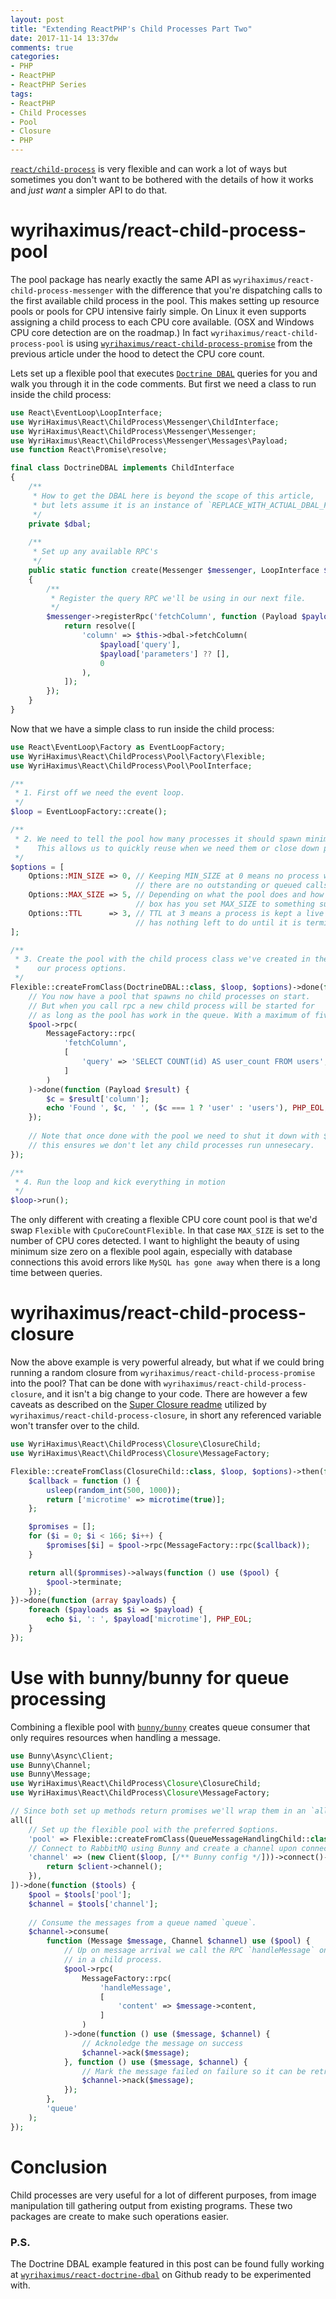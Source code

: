 ```yaml
---
layout: post
title: "Extending ReactPHP's Child Processes Part Two"
date: 2017-11-14 13:37dw
comments: true
categories:
- PHP
- ReactPHP
- ReactPHP Series
tags:
- ReactPHP
- Child Processes
- Pool
- Closure
- PHP
---
```


[`react/child-process`](https://github.com/reactphp/child-process)  is very flexible and can work a lot of ways but sometimes you don't want to be bothered with the details of how it works and *just want* a simpler API to do that.

<!-- More -->

# wyrihaximus/react-child-process-pool 

The pool package has nearly exactly the same API as `wyrihaximus/react-child-process-messenger` 
with the difference that you're dispatching calls to the first available child process in the pool.
This makes setting up resource pools or pools for CPU intensive fairly simple. On Linux it even supports 
assigning a child process to each CPU core available. (OSX and Windows CPU core detection are on the roadmap.)
In fact `wyrihaximus/react-child-process-pool` is using [`wyrihaximus/react-child-process-promise`](/2017/06/extending-react-child-process-part-one/#wyrihaximus%2Freact-child-process-promise) 
from the previous article under the hood to detect the CPU core count.

Lets set up a flexible pool that executes [`Doctrine DBAL`](https://github.com/doctrine/dbal) queries for you and walk you through it in the code comments. 
But first we need a class to run inside the child process:  

```php
use React\EventLoop\LoopInterface;
use WyriHaximus\React\ChildProcess\Messenger\ChildInterface;
use WyriHaximus\React\ChildProcess\Messenger\Messenger;
use WyriHaximus\React\ChildProcess\Messenger\Messages\Payload;
use function React\Promise\resolve;

final class DoctrineDBAL implements ChildInterface
{
    /**
     * How to get the DBAL here is beyond the scope of this article,
     * but lets assume it is an instance of `REPLACE_WITH_ACTUAL_DBAL_FQCN`.
     */
    private $dbal;
    
    /**
     * Set up any available RPC's
     */
    public static function create(Messenger $messenger, LoopInterface $loop)
    {
        /**
         * Register the query RPC we'll be using in our next file.
         */
        $messenger->registerRpc('fetchColumn', function (Payload $payload) {
            return resolve([
                'column' => $this->dbal->fetchColumn(
                    $payload['query'],
                    $payload['parameters'] ?? [],
                    0
                ),
            ]);
        });
    }
}
```

Now that we have a simple class to run inside the child process:

```php
use React\EventLoop\Factory as EventLoopFactory;
use WyriHaximus\React\ChildProcess\Pool\Factory\Flexible;
use WyriHaximus\React\ChildProcess\Pool\PoolInterface;

/**
 * 1. First off we need the event loop.
 */
$loop = EventLoopFactory::create();

/**
 * 2. We need to tell the pool how many processes it should spawn minimally and maximally.
 *    This allows us to quickly reuse when we need them or close down processes when we don't.
 */ 
$options = [
    Options::MIN_SIZE => 0, // Keeping MIN_SIZE at 0 means no process will be running when 
                            // there are no outstanding or queued calls.
    Options::MAX_SIZE => 5, // Depending on what the pool does and how many resources your 
                            // box has you set MAX_SIZE to something suitable.
    Options::TTL      => 3, // TTL at 3 means a process is kept a live for 3 seconds when it 
                            // has nothing left to do until it is terminated. 
];

/**
 * 3. Create the pool with the child process class we've created in the previous codeblock and 
 *    our process options.
 */
Flexible::createFromClass(DoctrineDBAL::class, $loop, $options)->done(function (PoolInterface $pool) {
    // You now have a pool that spawns no child processes on start.
    // But when you call rpc a new child process will be started for 
    // as long as the pool has work in the queue. With a maximum of five.
    $pool->rpc(
        MessageFactory::rpc(
            'fetchColumn',
            [
                'query' => 'SELECT COUNT(id) AS user_count FROM users',
            ]
        )
    )->done(function (Payload $result) {
        $c = $result['column'];
        echo 'Found ', $c, ' ', ($c === 1 ? 'user' : 'users'), PHP_EOL;
    });
    
    // Note that once done with the pool we need to shut it down with $pool->terminate();
    // this ensures we don't let any child processes run unnesecary.
});

/**
 * 4. Run the loop and kick everything in motion
 */
$loop->run();
```

The only different with creating a flexible CPU core count pool is that we'd swap `Flexible` with `CpuCoreCountFlexible`. 
In that case `MAX_SIZE` is set to the number of CPU cores detected. I want to highlight the beauty of using minimum size zero
on a flexible pool again, especially with database connections this avoid errors like `MySQL has gone away` when there is a long
time between queries.

# wyrihaximus/react-child-process-closure

Now the above example is very powerful already, but what if we could bring running a random closure from 
`wyrihaximus/react-child-process-promise` into the pool? That can be done with `wyrihaximus/react-child-process-closure`, and it 
isn't a big change to your code. There are however a few caveats as described on the [Super Closure readme](https://github.com/jeremeamia/super_closure#caveats)
utilized by `wyrihaximus/react-child-process-closure`, in short any referenced variable won't transfer over to the child.

```php
use WyriHaximus\React\ChildProcess\Closure\ClosureChild;
use WyriHaximus\React\ChildProcess\Closure\MessageFactory;

Flexible::createFromClass(ClosureChild::class, $loop, $options)->then(function (PoolInterface $pool) {
    $callback = function () {
        usleep(random_int(500, 1000));
        return ['microtime' => microtime(true)];
    };

    $promises = [];
    for ($i = 0; $i < 166; $i++) {
        $promises[$i] = $pool->rpc(MessageFactory::rpc($callback));
    }

    return all($prommises)->always(function () use ($pool) {
        $pool->terminate;
    });
})->done(function (array $payloads) {
    foreach ($payloads as $i => $payload) {
        echo $i, ': ', $payload['microtime'], PHP_EOL;
    }
});
```

# Use with bunny/bunny for queue processing

Combining a flexible pool with [`bunny/bunny`](https://github.com/jakubkulhan/bunny) creates queue consumer that only requires resources when handling a message.

```php
use Bunny\Async\Client;
use Bunny\Channel;
use Bunny\Message;
use WyriHaximus\React\ChildProcess\Closure\ClosureChild;
use WyriHaximus\React\ChildProcess\Closure\MessageFactory;

// Since both set up methods return promises we'll wrap them in an `all` so we get them together when they succeed.
all([
    // Set up the flexible pool with the preferred $options.
    'pool' => Flexible::createFromClass(QueueMessageHandlingChild::class, $loop, $options),
    // Connect to RabbitMQ using Bunny and create a channel upon connecting.
    'channel' => (new Client($loop, [/** Bunny config */]))->connect()->then(function (Client $client) {
        return $client->channel();
    }),
])->done(function ($tools) {
    $pool = $tools['pool'];
    $channel = $tools['channel'];
    
    // Consume the messages from a queue named `queue`.
    $channel->consume(
        function (Message $message, Channel $channel) use ($pool) {
            // Up on message arrival we call the RPC `handleMessage` on the pool to handle the message
            // in a child process.
            $pool->rpc(
                MessageFactory::rpc(
                    'handleMessage',
                    [
                        'content' => $message->content,
                    ]
                )
            )->done(function () use ($message, $channel) {
                // Acknoledge the message on success
                $channel->ack($message);
            }, function () use ($message, $channel) {
                // Mark the message failed on failure so it can be retried
                $channel->nack($message);
            });
        }, 
        'queue'
    );
});
```

# Conclusion

Child processes are very useful for a lot of different purposes, from image manipulation till gathering output from existing programs. 
These two packages are create to make such operations easier. 

### P.S.

The Doctrine DBAL example featured in this post can be found fully working at [`wyrihaximus/react-doctrine-dbal`](https://github.com/WyriHaximus/reactphp-doctrine-dbal) 
on Github ready to be experimented with. 
